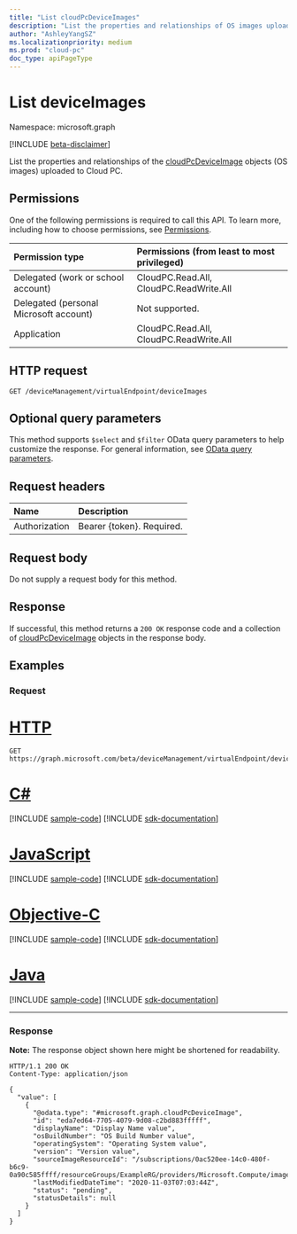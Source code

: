 ```yaml
---
title: "List cloudPcDeviceImages"
description: "List the properties and relationships of OS images uploaded to Cloud PC."
author: "AshleyYangSZ"
ms.localizationpriority: medium
ms.prod: "cloud-pc"
doc_type: apiPageType
---
```


# List deviceImages

Namespace: microsoft.graph

[!INCLUDE [beta-disclaimer](../../includes/beta-disclaimer.md)]

List the properties and relationships of the [cloudPcDeviceImage](../resources/cloudpcdeviceimage.md) objects (OS images) uploaded to Cloud PC.

## Permissions

One of the following permissions is required to call this API. To learn more, including how to choose permissions, see [Permissions](/graph/permissions-reference).

|Permission type|Permissions (from least to most privileged)|
|:---|:---|
|Delegated (work or school account)|CloudPC.Read.All, CloudPC.ReadWrite.All|
|Delegated (personal Microsoft account)|Not supported.|
|Application|CloudPC.Read.All, CloudPC.ReadWrite.All|

## HTTP request

<!-- {
  "blockType": "ignored"
}
-->

``` http
GET /deviceManagement/virtualEndpoint/deviceImages
```

## Optional query parameters

This method supports `$select` and `$filter` OData query parameters to help customize the response. For general information, see [OData query parameters](/graph/query-parameters).

## Request headers

| Name          | Description               |
| :------------ | :------------------------ |
| Authorization | Bearer {token}. Required. |

## Request body

Do not supply a request body for this method.

## Response

If successful, this method returns a `200 OK` response code and a collection of [cloudPcDeviceImage](../resources/cloudpcdeviceimage.md) objects in the response body.

## Examples

### Request


# [HTTP](#tab/http)
<!-- {
  "blockType": "request",
  "name": "list_cloudpcdeviceimages"
}
-->

``` http
GET https://graph.microsoft.com/beta/deviceManagement/virtualEndpoint/deviceImages
```
# [C#](#tab/csharp)
[!INCLUDE [sample-code](../includes/snippets/csharp/list-cloudpcdeviceimages-csharp-snippets.md)]
[!INCLUDE [sdk-documentation](../includes/snippets/snippets-sdk-documentation-link.md)]

# [JavaScript](#tab/javascript)
[!INCLUDE [sample-code](../includes/snippets/javascript/list-cloudpcdeviceimages-javascript-snippets.md)]
[!INCLUDE [sdk-documentation](../includes/snippets/snippets-sdk-documentation-link.md)]

# [Objective-C](#tab/objc)
[!INCLUDE [sample-code](../includes/snippets/objc/list-cloudpcdeviceimages-objc-snippets.md)]
[!INCLUDE [sdk-documentation](../includes/snippets/snippets-sdk-documentation-link.md)]

# [Java](#tab/java)
[!INCLUDE [sample-code](../includes/snippets/java/list-cloudpcdeviceimages-java-snippets.md)]
[!INCLUDE [sdk-documentation](../includes/snippets/snippets-sdk-documentation-link.md)]

---


### Response

**Note:** The response object shown here might be shortened for readability.
<!-- {
  "blockType": "response",
  "truncated": true,
  "@odata.type": "Collection(microsoft.graph.cloudPcDeviceImage)"
}
-->

``` http
HTTP/1.1 200 OK
Content-Type: application/json

{
  "value": [
    {
      "@odata.type": "#microsoft.graph.cloudPcDeviceImage",
      "id": "eda7ed64-7705-4079-9d08-c2bd883fffff",
      "displayName": "Display Name value",
      "osBuildNumber": "OS Build Number value",
      "operatingSystem": "Operating System value",
      "version": "Version value",
      "sourceImageResourceId": "/subscriptions/0ac520ee-14c0-480f-b6c9-0a90c585ffff/resourceGroups/ExampleRG/providers/Microsoft.Compute/images/ExampleImage",
      "lastModifiedDateTime": "2020-11-03T07:03:44Z",
      "status": "pending",
      "statusDetails": null
    }
  ]
}
```
